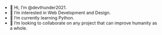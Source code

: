 - 👋 Hi, I’m @devthunder2021.
- 👀 I’m interested in Web Development and Design.
- 🌱 I’m currently learning Python.
- 💞️ I’m looking to collaborate on any project that can improve humanity as a whole.

